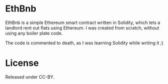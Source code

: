 # EthBnb

EthBnb is a simple Ethereum smart contract written in Solidity, which lets a landlord rent out flats using Ethereum. I was created from scratch, without using any boiler plate code.

The code is commented to death, as I was learning Solidity while writing it ;) 

# License 

Released under CC-BY.